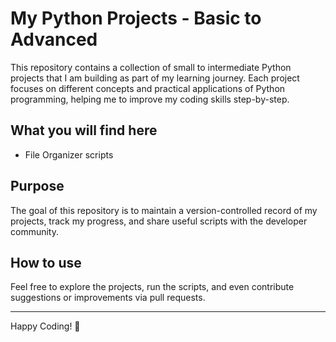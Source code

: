 # My Python Projects - Basic to Advanced

This repository contains a collection of small to intermediate Python projects that I am building as part of my learning journey. Each project focuses on different concepts and practical applications of Python programming, helping me to improve my coding skills step-by-step.

## What you will find here
- File Organizer scripts

## Purpose
The goal of this repository is to maintain a version-controlled record of my projects, track my progress, and share useful scripts with the developer community.

## How to use
Feel free to explore the projects, run the scripts, and even contribute suggestions or improvements via pull requests.

---

Happy Coding! 🚀
